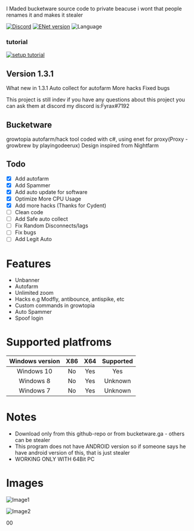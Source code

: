 I Maded bucketware source code to private beacuse i wont that people renames it and makes it stealer

[![Discord](https://img.shields.io/discord/769207196608102430?label=discord)](https://discord.gg/uRCtRbQB9F)
[![ENet version](https://img.shields.io/badge/enet-1.3.17-green)](https://github.com/moien007/enet)
![Language](https://img.shields.io/github/languages/top/fyrax-exe/bucketware)
### tutorial
[![setup tutorial](https://cdn.discordapp.com/attachments/851010233241305109/851517302662496286/bucketwarethun.jpg)](https://www.youtube.com/watch?v=g3gdn78xWt8 "Bucketware install")
## Version 1.3.1
What new in 1.3.1
Auto collect for autofarm
More hacks
Fixed bugs

This project is still indev
if you have any questions about this project you can ask them at discord my discord is:Fyrax#7192
## Bucketware
growtopia autofarm/hack tool coded with c#, using enet for proxy(Proxy - growbrew by playingodeerux)
Design inspired from Nightfarm
## Todo
- [x] Add autofarm
- [x] Add Spammer
- [x] Add auto update for software
- [x] Optimize More CPU Usage
- [x] Add more hacks (Thanks for Cydent)
- [ ] Clean code 
- [ ] Add Safe auto collect
- [ ] Fix Random Disconnects/lags
- [ ] Fix bugs
- [ ] Add Legit Auto
# Features
* Unbanner
* Autofarm
* Unlimited zoom
* Hacks e.g Modfly, antibounce, antispike, etc
* Custom commands in growtopia
* Auto Spammer
* Spoof login

# Supported platfroms
| Windows version| X86 | X64 | Supported |
|:--------------:|:---:|:---:|:---------:|
|    Windows 10  | No  | Yes |    Yes    |
|    Windows 8   | No  | Yes |  Unknown  |
|    Windows 7   | No  | Yes |  Unknown  |

# Notes
* Download only from this github-repo or from bucketware.ga - others can be stealer
* This program does not have ANDROID version so if someone says he have android version of this, that is just  stealer
* WORKING ONLY WITH 64Bit PC

# Images

![Image1](https://cdn.discordapp.com/attachments/851010233241305109/852115263176441866/unknown.png)

![Image2](https://cdn.discordapp.com/attachments/712619822772650024/833195268824104970/unknown.png)


00
